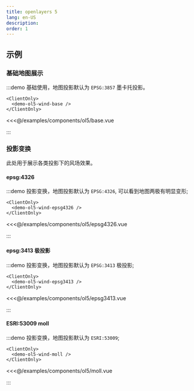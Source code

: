 ```yaml
---
title: openlayers 5
lang: en-US
description: 
order: 1
---
```


## 示例

### 基础地图展示

:::demo 基础使用，地图投影默认为 `EPSG:3857` 墨卡托投影。

```demo
<ClientOnly>
  <demo-ol5-wind-base />
</ClientOnly> 
```

<<<@/examples/components/ol5/base.vue

:::

### 投影变换

此处用于展示各类投影下的风场效果。

#### epsg:4326

:::demo 投影变换，地图投影默认为 `EPSG:4326`, 可以看到地图两极有明显变形;

```demo
<ClientOnly>
  <demo-ol5-wind-epsg4326 />
</ClientOnly> 
```

<<<@/examples/components/ol5/epsg4326.vue

:::

#### epsg:3413 极投影

:::demo 投影变换，地图投影默认为 `EPSG:3413` 极投影;

```demo
<ClientOnly>
  <demo-ol5-wind-epsg3413 />
</ClientOnly>
```

<<<@/examples/components/ol5/epsg3413.vue

:::

#### ESRI:53009 moll

:::demo 投影变换，地图投影默认为 `ESRI:53009`;

```demo
<ClientOnly>
  <demo-ol5-wind-moll />
</ClientOnly>
```

<<<@/examples/components/ol5/moll.vue

:::
